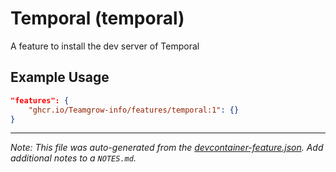 
# Temporal (temporal)

A feature to install the dev server of Temporal

## Example Usage

```json
"features": {
    "ghcr.io/Teamgrow-info/features/temporal:1": {}
}
```





---

_Note: This file was auto-generated from the [devcontainer-feature.json](https://github.com/Teamgrow-info/features/blob/main/src/temporal/devcontainer-feature.json).  Add additional notes to a `NOTES.md`._
